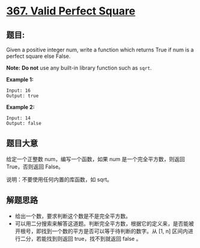 # [367. Valid Perfect Square](https://leetcode.com/problems/valid-perfect-square/)

## 题目:

Given a positive integer num, write a function which returns True if num is a perfect square else False.

**Note:** **Do not** use any built-in library function such as `sqrt`.

**Example 1:**

    Input: 16
    Output: true

**Example 2:**

    Input: 14
    Output: false


## 题目大意

给定一个正整数 num，编写一个函数，如果 num 是一个完全平方数，则返回 True，否则返回 False。

说明：不要使用任何内置的库函数，如 sqrt。




## 解题思路


- 给出一个数，要求判断这个数是不是完全平方数。
- 可以用二分搜索来解答这道题。判断完全平方数，根据它的定义来，是否能被开根号，即找到一个数的平方是否可以等于待判断的数字。从 [1, n] 区间内进行二分，若能找到则返回 true，找不到就返回 false 。
